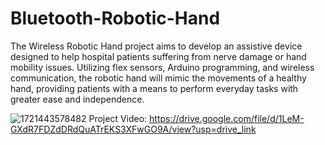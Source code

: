 # Bluetooth-Robotic-Hand

The Wireless Robotic Hand project aims to develop an assistive device designed to help hospital patients suffering from nerve damage or hand mobility issues. Utilizing flex sensors, Arduino programming, and wireless communication, the robotic hand will mimic the movements of a healthy hand, providing patients with a means to perform everyday tasks with greater ease and independence.

![1721443578482](https://github.com/user-attachments/assets/44f6b5d5-e789-46f5-9018-62f737ab6fb7)
Project Video: https://drive.google.com/file/d/1LeM-GXdR7FDZdDRdQuATrEKS3XFwGO9A/view?usp=drive_link
